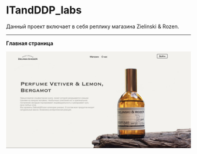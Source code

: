 # ITandDDP_labs

Данный проект включает в себя реплику магазина Zielinski & Rozen.

---

**Главная страница**

![alt text](Mockup/first.png)
